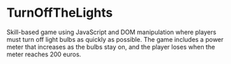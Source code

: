 # TurnOffTheLights

Skill-based game using JavaScript and DOM manipulation where players must turn off light bulbs as quickly as possible. The game includes a power meter that increases as the bulbs stay on, and the player loses when the meter reaches 200 euros.
